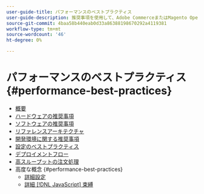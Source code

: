 ```yaml
---
user-guide-title: パフォーマンスのベストプラクティス
user-guide-description: 推奨事項を使用して、Adobe CommerceまたはMagento Open Source実稼動のデプロイメントのパフォーマンスを最適化します。
source-git-commit: 4baa58b440eab0d33a86388198670292a4119381
workflow-type: tm+mt
source-wordcount: '46'
ht-degree: 0%

---
```



# パフォーマンスのベストプラクティス {#performance-best-practices}

- [概要](overview.md)
- [ハードウェアの推奨事項](hardware.md)
- [ソフトウェアの推奨事項](software.md)
- [リファレンスアーキテクチャ](reference-architecture.md)
- [開発環境に関する推奨事項](development-environment.md)
- [設定のベストプラクティス](configuration.md)
- [デプロイメントフロー](deployment-flow.md)
- [高スループットの注文処理](high-throughput-order-processing.md)
- 高度な概念 {#performance-best-practices}
   - [詳細設定](advanced-setup.md)
   - [詳細 [!DNL JavaScript] 束縛](advanced-js-bundling.md)
